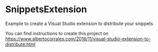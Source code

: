# SnippetsExtension
Example to create a Visual Studio extension to distribute your snippets

You can find instructions to create this project on https://www.albertocorrales.com/2018/11/visual-studio-extension-to-distribute.html